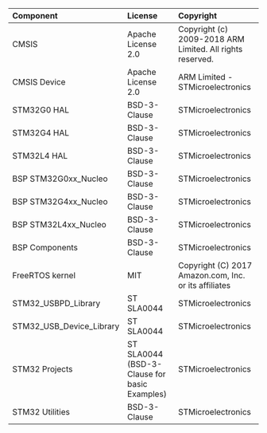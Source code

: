 | Component                       | License              | Copyright |
|:---------                       |:-------              |:----------|
| CMSIS                           | Apache License 2.0   | Copyright (c) 2009-2018 ARM Limited. All rights reserved. |
| CMSIS Device                    | Apache License 2.0   | ARM Limited - STMicroelectronics |
| STM32G0 HAL                     | BSD-3-Clause         | STMicroelectronics |
| STM32G4 HAL                     | BSD-3-Clause         | STMicroelectronics |
| STM32L4 HAL                     | BSD-3-Clause         | STMicroelectronics |
| BSP STM32G0xx_Nucleo            | BSD-3-Clause         | STMicroelectronics |
| BSP STM32G4xx_Nucleo            | BSD-3-Clause         | STMicroelectronics |
| BSP STM32L4xx_Nucleo            | BSD-3-Clause         | STMicroelectronics |
| BSP Components                  | BSD-3-Clause         | STMicroelectronics |
| FreeRTOS kernel                 | MIT                  | Copyright (C) 2017 Amazon.com, Inc. or its affiliates |
| STM32_USBPD_Library             | ST SLA0044           | STMicroelectronics |
| STM32_USB_Device_Library        | ST SLA0044           | STMicroelectronics |
| STM32 Projects                  | ST SLA0044 (BSD-3-Clause for basic Examples) | STMicroelectronics |
| STM32 Utilities                 | BSD-3-Clause         | STMicroelectronics |